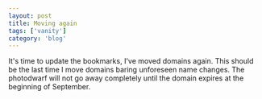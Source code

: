 ```yaml
---
layout: post
title: Moving again
tags: ['vanity']
category: 'blog'
---
```


It's time to update the bookmarks, I've moved domains again. This
should be the last time I move domains baring unforeseen name changes.
The photodwarf will not go away completely until the domain expires at
the beginning of September.

